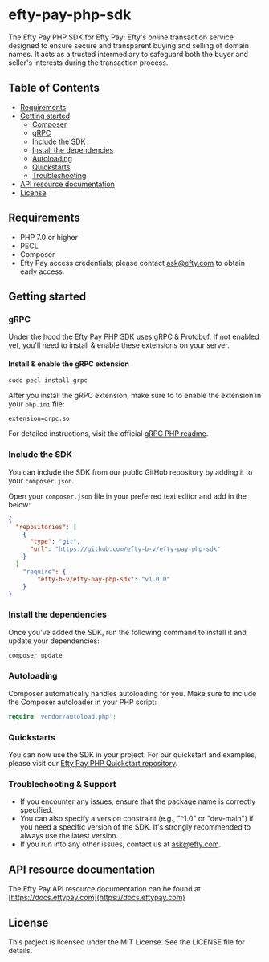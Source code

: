 # efty-pay-php-sdk
The Efty Pay PHP SDK for Efty Pay; Efty's online transaction service designed to ensure secure and transparent buying and selling of domain names. It acts as a trusted intermediary to safeguard both the buyer and seller's interests during the transaction process.

## Table of Contents

- [Requirements](#requirements)
- [Getting started](#getting-started)
  - [Composer](#composer)
  - [gRPC](#grpc)
  - [Include the SDK](#include-the-sdk)
  - [Install the dependencies](#install-the-dependencies)
  - [Autoloading](#autoloading)
  - [Quickstarts](#quickstarts)
  - [Troubleshooting](#troubleshooting)
- [API resource documentation](#api-resource-documentation)
- [License](#license)

## Requirements
- PHP 7.0 or higher
- PECL
- Composer
- Efty Pay access credentials; please contact [ask@efty.com](ask@efty.com) to obtain early access.

## Getting started

### gRPC
Under the hood the Efty Pay PHP SDK uses gRPC & Protobuf. If not enabled yet, you'll need to install & enable these extensions on your server.

#### Install & enable the gRPC extension

```
sudo pecl install grpc
```

After you install the gRPC extension, make sure to to enable the extension in your `php.ini` file:
```
extension=grpc.so
```

For detailed instructions, visit the official [gRPC PHP readme](https://github.com/grpc/grpc/blob/v1.66.0/src/php/README.md).

### Include the SDK

You can include the SDK from our public GitHub repository by adding it to your `composer.json`.

Open your `composer.json` file in your preferred text editor and add in the below:
```json
{
  "repositories": [
    {
      "type": "git",
      "url": "https://github.com/efty-b-v/efty-pay-php-sdk"
    }
  ]
    "require": {
        "efty-b-v/efty-pay-php-sdk": "v1.0.0"
    }
}
```

### Install the dependencies
Once you’ve added the SDK, run the following command to install it and update your dependencies:
```bash
composer update
```

### Autoloading
Composer automatically handles autoloading for you. Make sure to include the Composer autoloader in your PHP script:

```php
require 'vendor/autoload.php';
```

### Quickstarts
You can now use the SDK in your project. For our quickstart and examples, please visit our [Efty Pay PHP Quickstart repository](https://github.com).

### Troubleshooting & Support
 - If you encounter any issues, ensure that the package name is correctly specified.
 - You can also specify a version constraint (e.g., "^1.0" or "dev-main") if you need a specific version of the SDK. It's strongly recommended to always use the latest version.
 - If you run into any other issues, contact us at [ask@efty.com](ask@efty.com).

## API resource documentation
The Efty Pay API resource documentation can be found at [https://docs.eftypay.com](https://docs.eftypay.com)

## License
This project is licensed under the MIT License. See the LICENSE file for details.